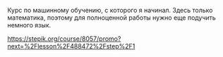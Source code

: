 Курс по машинному обучению, с которого я начинал. Здесь только математика, поэтому для полноценной работы нужно еще подучить немного язык.

https://stepik.org/course/8057/promo?next=%2Flesson%2F488472%2Fstep%2F1